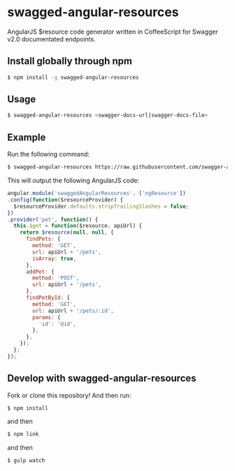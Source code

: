 swagged-angular-resources
=========================
AngularJS $resource code generator written in CoffeeScript for Swagger v2.0 documentated endpoints.
## Install globally through npm
```bash
$ npm install -g swagged-angular-resources
```
## Usage
```bash
$ swagged-angular-resources <swagger-docs-url|swagger-docs-file>
```
## Example
Run the following command:
```bash
$ swagged-angular-resources https://raw.githubusercontent.com/swagger-api/swagger-spec/master/examples/v2.0/json/petstore-expanded.json
```
This will output the following AngularJS code:
```javascript
angular.module('swaggedAngularResources', ['ngResource'])
.config(function($resourceProvider) {
  $resourceProvider.defaults.stripTrailingSlashes = false;
})
.provider('pet', function() {
  this.$get = function($resource, apiUrl) {
    return $resource(null, null, {
      findPets: {
        method: 'GET',
        url: apiUrl + '/pets',
        isArray: true,
      },
      addPet: {
        method: 'POST',
        url: apiUrl + '/pets',
      },
      findPetById: {
        method: 'GET',
        url: apiUrl + '/pets/:id',
        params: {
          'id': '@id',
        },
      },
    });
  };
});
```
## Develop with swagged-angular-resources
Fork or clone this repository! And then run:
```bash
$ npm install 
```
and then
```bash
$ npm link
```
and then
```bash
$ gulp watch
```
